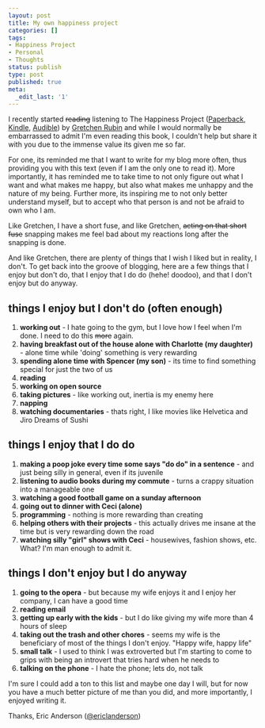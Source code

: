 ```yaml
---
layout: post
title: My own happiness project
categories: []
tags:
- Happiness Project
- Personal
- Thoughts
status: publish
type: post
published: true
meta:
  _edit_last: '1'
---
```

I recently started <del>reading</del> listening to The Happiness Project ([Paperback][], [Kindle][], [Audible][]) by [Gretchen Rubin](http://happiness-project.com) and while I would normally be embarrassed to admit I'm even reading this book, I couldn't help but share it with you due to the immense value its given me so far.

[paperback]: http://www.amazon.com/gp/product/006158326X/ref=as_li_qf_sp_asin_il_tl?ie=UTF8&camp=1789&creative=9325&creativeASIN=006158326X&linkCode=as2&tag=adiscourbyeri-20

[kindle]: http://www.amazon.com/gp/product/B002VJ9HRK/ref=as_li_qf_sp_asin_il_tl?ie=UTF8&camp=1789&creative=9325&creativeASIN=B002VJ9HRK&linkCode=as2&tag=adiscourbyeri-20

[audible]: http://www.audible.com/pd/ref=sr_1_1?asin=B0030MV7MU&qid=1351007193&sr=1-1


For one, its reminded me that I want to write for my blog more often, thus providing you with this text (even if I am the only one to read it). More importantly, it has reminded me to take time to not only figure out what I want and what makes me happy, but also what makes me unhappy and the nature of my being. Further more, its inspiring me to not only better understand myself, but to accept who that person is and not be afraid to own who I am.



Like Gretchen, I have a short fuse, and like Gretchen, ~~acting on that short fuse~~ snapping makes me feel bad about my reactions long after the snapping is done.



And like Gretchen, there are plenty of things that I wish I liked but in reality, I don't. To get back into the groove of blogging, here are a few things that I enjoy but don't do, that I enjoy that I do do (hehe! doodoo), and that I don't enjoy but do anyway.



## things I enjoy but I don't do (often enough)

<ol>
<li><strong>working out</strong> - I hate going to the gym, but I love how I feel when I'm done. I need to do this <del>more</del> again.</li>
<li><strong>having breakfast out of the house alone with Charlotte (my daughter)</strong> - alone time while 'doing' something is very rewarding</li>
<li><strong>spending alone time with Spencer (my son)</strong> - its time to find something special for just the two of us</li>
<li><strong>reading</strong></li>
<li><strong>working on open source</strong></li>
<li><strong>taking pictures</strong> - like working out, inertia is my enemy here</li>
<li><strong>napping</strong></li>
<li><strong>watching documentaries</strong> - thats right, I like movies like Helvetica and Jiro Dreams of Sushi</li>
</ol>

## things I enjoy that I do do

<ol>
<li><strong>making a poop joke every time some says "do do" in a sentence</strong> - and just being silly in general, even if its juvenile</li>
<li><strong>listening to audio books during my commute</strong> - turns a crappy situation into a manageable one</li>
<li><strong>watching a good football game on a sunday afternoon</strong></li>
<li><strong>going out to dinner with Ceci (alone)</strong></li>
<li><strong>programming</strong> - nothing is more rewarding than creating</li>
<li><strong>helping others with their projects</strong> - this actually drives me insane at the time but is very rewarding down the road</li>
<li><strong>watching silly "girl" shows with Ceci</strong> - housewives, fashion shows, etc. What? I'm man enough to admit it.</li>
</ol>

## things I don't enjoy but I do anyway

<ol>
<li><strong>going to the opera</strong> - but because my wife enjoys it and I enjoy her company, I can have a good time </li>
<li><strong>reading email</strong></li>
<li><strong>getting up early with the kids</strong> - but I do like giving my wife more than 4 hours of sleep </li>
<li><strong>taking out the trash and other chores</strong> - seems my wife is the beneficiary of most of the things I don't enjoy. "Happy wife, happy life"</li>
<li><strong>small talk</strong> - I used to think I was extroverted but I'm starting to come to grips with being an introvert that tries hard when he needs to</li>
<li><strong>talking on the phone</strong> - I hate the phone; lets do, not talk</li>
</ol>

I'm sure I could add a ton to this list and maybe one day I will, but for now you have a much better picture of me than you did, and more importantly, I enjoyed writing it.

Thanks,
Eric Anderson (<a href="https://twitter.com/ericlanderson">@ericlanderson</a>)



